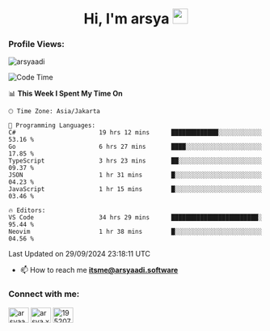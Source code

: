 <h1 align="center">Hi, I'm arsya 
  <img src="https://media.giphy.com/media/hvRJCLFzcasrR4ia7z/giphy.gif" width="30px"/>
</h1>

<p align="left"> <h3>Profile Views:</h3> <img src="https://komarev.com/ghpvc/?username=arsyaadi&label=Profile%20views&color=0e75b6&style=flat" alt="arsyaadi" /> </p>

<!--START_SECTION:waka-->
![Code Time](http://img.shields.io/badge/Code%20Time-3%2C280%20hrs%2024%20mins-blue)

📊 **This Week I Spent My Time On** 

```text
🕑︎ Time Zone: Asia/Jakarta

💬 Programming Languages: 
C#                       19 hrs 12 mins      █████████████░░░░░░░░░░░░   53.16 % 
Go                       6 hrs 27 mins       ████░░░░░░░░░░░░░░░░░░░░░   17.85 % 
TypeScript               3 hrs 23 mins       ██░░░░░░░░░░░░░░░░░░░░░░░   09.37 % 
JSON                     1 hr 31 mins        █░░░░░░░░░░░░░░░░░░░░░░░░   04.23 % 
JavaScript               1 hr 15 mins        █░░░░░░░░░░░░░░░░░░░░░░░░   03.46 % 

🔥 Editors: 
VS Code                  34 hrs 29 mins      ████████████████████████░   95.44 % 
Neovim                   1 hr 38 mins        █░░░░░░░░░░░░░░░░░░░░░░░░   04.56 % 
```


 Last Updated on 29/09/2024 23:18:11 UTC
<!--END_SECTION:waka-->

- 📫 How to reach me **itsme@arsyaadi.software**


<h3 align="left">Connect with me:</h3>
<p align="left">
<a href="https://linkedin.com/in/arsyaadi" target="blank"><img align="center" src="https://raw.githubusercontent.com/rahuldkjain/github-profile-readme-generator/master/src/images/icons/Social/linked-in-alt.svg" alt="arsyaadi" height="30" width="40" /></a>
<a href="https://fb.com/arsya.xkz" target="blank"><img align="center" src="https://raw.githubusercontent.com/rahuldkjain/github-profile-readme-generator/master/src/images/icons/Social/facebook.svg" alt="arsya.xkz" height="30" width="40" /></a>
<a href="https://stackoverflow.com/users/19520749" target="blank"><img align="center" src="https://raw.githubusercontent.com/rahuldkjain/github-profile-readme-generator/master/src/images/icons/Social/stack-overflow.svg" alt="19520749" height="30" width="40" /></a>
</p>
